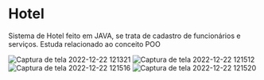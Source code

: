 # Hotel
Sistema de Hotel feito em JAVA, se trata de cadastro de funcionários e serviços. Estuda relacionado ao conceito POO

![Captura de tela 2022-12-22 121321](https://user-images.githubusercontent.com/103136917/209166099-4137a8af-d365-415c-b4e3-06df67076cc7.jpg)
![Captura de tela 2022-12-22 121512](https://user-images.githubusercontent.com/103136917/209166108-024398ca-dc36-4078-ae33-1a13d1f8244e.jpg)
![Captura de tela 2022-12-22 121516](https://user-images.githubusercontent.com/103136917/209166111-c752d796-bb53-46eb-ac99-53410f9adeb0.jpg)
![Captura de tela 2022-12-22 121520](https://user-images.githubusercontent.com/103136917/209166116-4aeacf23-92f2-4ea3-96e1-b1ef689242b8.jpg)
